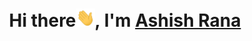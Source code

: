<h1 align="center"> Hi there<img width="30px" src="https://github.com/Rashish423/Rashish423/blob/main/images/hi.gif">, I'm <a href="https://www.ashishrana.in"> Ashish Rana</a></h1>
